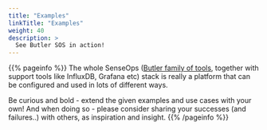 ```yaml
---
title: "Examples"
linkTitle: "Examples"
weight: 40
description: >
  See Butler SOS in action!
---
```


{{% pageinfo %}}
The whole SenseOps ([Butler family of tools](https://github.com/ptarmiganlabs), together with support tools like InfluxDB, Grafana etc) stack is really a platform that can be configured and used in lots of different ways.  

Be curious and bold - extend the given examples and use cases with your own!
And when doing so - please consider sharing your successes (and failures..) with others, as inspiration and insight.
{{% /pageinfo %}}
